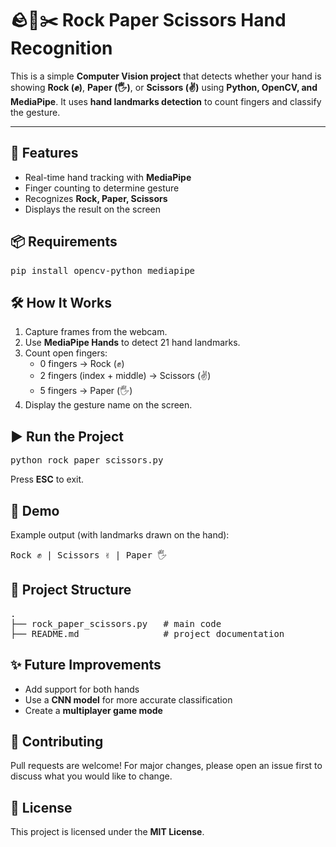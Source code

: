 <h1>🪨📄✂️ Rock Paper Scissors Hand Recognition</h1>

<p>This is a simple <b>Computer Vision project</b> that detects whether your hand is showing 
<b>Rock (✊)</b>, <b>Paper (🖐️)</b>, or <b>Scissors (✌️)</b> using <b>Python, OpenCV, and MediaPipe</b>.
It uses <b>hand landmarks detection</b> to count fingers and classify the gesture.</p>

<hr>

<h2>🚀 Features</h2>
<ul>
  <li>Real-time hand tracking with <b>MediaPipe</b></li>
  <li>Finger counting to determine gesture</li>
  <li>Recognizes <b>Rock, Paper, Scissors</b></li>
  <li>Displays the result on the screen</li>
</ul>

<h2>📦 Requirements</h2>
<pre>
pip install opencv-python mediapipe
</pre>

<h2>🛠️ How It Works</h2>
<ol>
  <li>Capture frames from the webcam.</li>
  <li>Use <b>MediaPipe Hands</b> to detect 21 hand landmarks.</li>
  <li>Count open fingers:
    <ul>
      <li>0 fingers → Rock (✊)</li>
      <li>2 fingers (index + middle) → Scissors (✌️)</li>
      <li>5 fingers → Paper (🖐️)</li>
    </ul>
  </li>
  <li>Display the gesture name on the screen.</li>
</ol>

<h2>▶️ Run the Project</h2>
<pre>
python rock_paper_scissors.py
</pre>
<p>Press <b>ESC</b> to exit.</p>

<h2>📸 Demo</h2>
<p>Example output (with landmarks drawn on the hand):</p>
<pre>
Rock ✊ | Scissors ✌️ | Paper 🖐️
</pre>

<h2>📂 Project Structure</h2>
<pre>
.
├── rock_paper_scissors.py   # main code
├── README.md                # project documentation
</pre>

<h2>✨ Future Improvements</h2>
<ul>
  <li>Add support for both hands</li>
  <li>Use a <b>CNN model</b> for more accurate classification</li>
  <li>Create a <b>multiplayer game mode</b></li>
</ul>

<h2>🤝 Contributing</h2>
<p>Pull requests are welcome! For major changes, please open an issue first to discuss what you would like to change.</p>

<h2>📜 License</h2>
<p>This project is licensed under the <b>MIT License</b>.</p>
